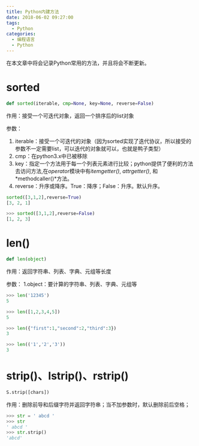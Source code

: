 ```yaml
---
title: Python内建方法
date: 2018-06-02 09:27:00
tags:
  - Python
categories:
  - 编程语言
  - Python
---
```


在本文章中将会记录Python常用的方法，并且将会不断更新。

<!-- more -->

# sorted

``` python
def sorted(iterable, cmp=None, key=None, reverse=False)
```

作用：接受一个可迭代对象，返回一个排序后的list对象

参数：

1. iterable：接受一个可迭代的对象（因为sorted实现了迭代协议，所以接受的参数不一定需要list，可以迭代的对象就可以，也就是鸭子类型）
2. cmp：在python3.x中已被移除
3. key：指定一个方法用于每一个列表元素进行比较；python提供了便利的方法去访问方法,在*operator*模块中有*itemgetter()*, *attrgetter()*, 和*methodcaller()*方法。
4. reverse：升序或降序。True：降序；False：升序。默认升序。

``` python
sorted([3,1,2],reverse=True)
[3, 2, 1]

>>> sorted([3,1,2],reverse=False)
[1, 2, 3]
```

# len()

``` python
def len(object)
```

作用：返回字符串、列表、字典、元组等长度

参数：
1.object：要计算的字符串、列表、字典、元组等

``` python
>>> len('12345')
5

>>> len([1,2,3,4,5])
5

>>> len({"first":1,"second":2,"third":3})
3

>>> len(('1','2','3'))
3
```

# strip()、lstrip()、rstrip()

``` python
S.strip([chars])
```

作用：删除前导和后缀字符并返回字符串；当不加参数时，默认删除前后空格；

``` python
>>> str = ' abcd '
>>> str
' abcd '
>>> str.strip()
'abcd'
```
